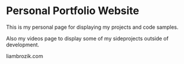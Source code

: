 # Personal Portfolio Website

This is my personal page for displaying my projects and code samples.

Also my videos page to display some of my sideprojects outside of development.

liambrozik.com
